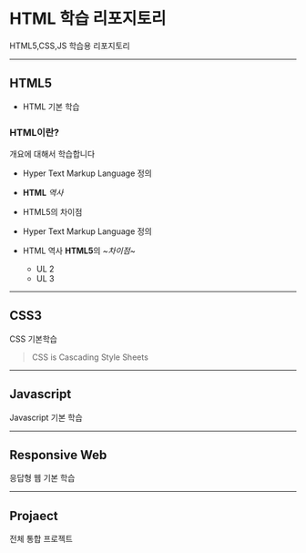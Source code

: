 # HTML 학습 리포지토리
HTML5,CSS,JS 학습용 리포지토리


------------------------------------

## HTML5
- HTML 기본 학습

### HTML이란?
개요에 대해서 학습합니다
- Hyper Text Markup Language 정의
- __HTML__ _역사_
- HTML5의 차이점

- Hyper Text Markup Language 정의
- HTML 역사
**HTML5**의 _~차이점~_
  - UL 2
  - UL 3

-----------------------------------
## CSS3
CSS 기본학습

> CSS is Cascading Style Sheets

-----------------------------------

## Javascript
Javascript 기본 학습

---------------------------------------

## Responsive Web
응답형 웹 기본 학습

------------------------------------

## Projaect
전체 통합 프로젝트
